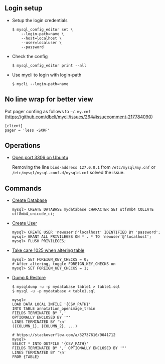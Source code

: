 ## Login setup

- Setup the login credentials

    ```
    $ mysql_config_editor set \
        --login-path=name \
        --host=localhost \
        --user=localuser \
        --password
    ```

- Check the config

    `$ mysql_config_editor print --all`

- Use mycli to login with login-path

    `$ mycli --login-path=name`

## No line wrap for better view

Put pager confing as follows to `~/.my.cnf` (https://github.com/dbcli/mycli/issues/264#issuecomment-217784090)

```
[client]
pager = 'less -SXRF'
```

## Operations

- [Open port 3306 on Ubuntu](https://askubuntu.com/a/272435)

    Removing the line `bind-address 127.0.0.1` from `/etc/mysql/my.cnf` or `/etc/mysql/mysql.conf.d/mysqld.cnf` solved the issue.


## Commands

- [Create Database](https://dba.stackexchange.com/a/76789)

    ```
    mysql> CREATE DATABASE mydatabase CHARACTER SET utf8mb4 COLLATE utf8mb4_unicode_ci;
    ```

- [Create User](https://www.digitalocean.com/community/tutorials/how-to-create-a-new-user-and-grant-permissions-in-mysql)

    ```
    mysql> CREATE USER 'newuser'@'localhost' IDENTIFIED BY 'password';
    mysql> GRANT ALL PRIVILEGES ON * . * TO 'newuser'@'localhost';
    mysql> FLUSH PRIVILEGES;
    ```
    
- [Take care 1025 when altering table](https://stackoverflow.com/a/41543786/9041712)

    ```
    mysql> SET FOREIGN_KEY_CHECKS = 0;
    # After altering, toggle FOREIGN_KEY_CHECKS on
    mysql> SET FOREIGN_KEY_CHECKS = 1;
    ```
- [Dump & Restore](https://stackoverflow.com/a/9696463/9041712)

    ```
    $ mysqldump -u -p mydatabase table1 > table1.sql
    $ mysql -u -p mydatabase < table1.sql
    ```
    ```
    mysql>
    LOAD DATA LOCAL INFILE '{CSV_PATH}'
    INTO TABLE annotation_openimage_train
    FIELDS TERMINATED BY ','
    OPTIONALLY ENCLOSED BY '"'
    LINES TERMINATED BY '\n'
    ({COLUMN_1}, {COLUMN_2}, ...)

    # https://stackoverflow.com/a/32737616/9041712
    mysql>
    SELECT * INTO OUTFILE '{CSV_PATH}'
    FIELDS TERMINATED BY ',' OPTIONALLY ENCLOSED BY '"'
    LINES TERMINATED BY '\n'
    FROM {TABLE}
    ```

